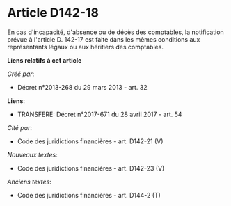 # Article D142-18

En cas d'incapacité, d'absence ou de décès des comptables, la notification prévue à l'article D. 142-17 est faite dans les
mêmes conditions aux représentants légaux ou aux héritiers des comptables.

**Liens relatifs à cet article**

_Créé par_:

  - Décret n°2013-268 du 29 mars 2013 - art. 32

**Liens**:

  - TRANSFERE: Décret n°2017-671 du 28 avril 2017 - art. 54

_Cité par_:

  - Code des juridictions financières - art. D142-21 (V)

_Nouveaux textes_:

  - Code des juridictions financières - art. D142-23 (V)

_Anciens textes_:

  - Code des juridictions financières - art. D144-2 (T)
